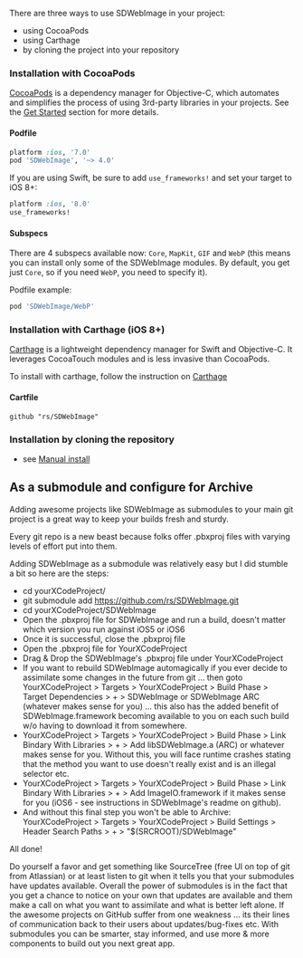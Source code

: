 There are three ways to use SDWebImage in your project:
- using CocoaPods
- using Carthage
- by cloning the project into your repository

### Installation with CocoaPods

[CocoaPods](http://cocoapods.org/) is a dependency manager for Objective-C, which automates and simplifies the process of using 3rd-party libraries in your projects. See the [Get Started](http://cocoapods.org/#get_started) section for more details.

#### Podfile

```ruby
platform :ios, '7.0'
pod 'SDWebImage', '~> 4.0'
```

If you are using Swift, be sure to add `use_frameworks!` and set your target to iOS 8+:

```ruby
platform :ios, '8.0'
use_frameworks!
```

#### Subspecs

There are 4 subspecs available now: `Core`, `MapKit`, `GIF` and `WebP` (this means you can install only some of the SDWebImage modules. By default, you get just `Core`, so if you need `WebP`, you need to specify it). 

Podfile example:

```ruby
pod 'SDWebImage/WebP'
```

### Installation with Carthage (iOS 8+)

[Carthage](https://github.com/Carthage/Carthage) is a lightweight dependency manager for Swift and Objective-C. It leverages CocoaTouch modules and is less invasive than CocoaPods.

To install with carthage, follow the instruction on [Carthage](https://github.com/Carthage/Carthage)

#### Cartfile

```ogdl
github "rs/SDWebImage"
```

### Installation by cloning the repository
- see [Manual install](https://github.com/rs/SDWebImage/blob/master/Docs/ManualInstallation.md)


## As a submodule and configure for Archive

Adding awesome projects like SDWebImage as submodules to your main git project is a great way to keep your builds fresh and sturdy.

Every git repo is a new beast because folks offer .pbxproj files with varying levels of effort put into them.

Adding SDWebImage as a submodule was relatively easy but I did stumble a bit so here are the steps:

* cd yourXCodeProject/
* git submodule add https://github.com/rs/SDWebImage.git
* cd yourXCodeProject/SDWebImage
* Open the .pbxproj file for SDWebImage and run a build, doesn't matter which version you run against iOS5 or iOS6
* Once it is successful, close the .pbxproj file
* Open the .pbxproj file for YourXCodeProject
* Drag & Drop the SDWebImage's .pbxproj file under YourXCodeProject
* If you want to rebuild SDWebImage automagically if you ever decide to assimilate some changes in the future from git ... then goto YourXCodeProject > Targets > YourXCodeProject > Build Phase > Target Dependencies > + > SDWebImage or SDWebImage ARC (whatever makes sense for you) ... this also has the added benefit of SDWebImage.framework becoming available to you on each such build w/o having to download it from somewhere.
* YourXCodeProject > Targets > YourXCodeProject > Build Phase > Link Bindary With Libraries > + > Add libSDWebImage.a (ARC) or whatever makes sense for you. Without this, you will face runtime crashes stating that the method you want to use doesn't really exist and is an illegal selector etc.
* YourXCodeProject > Targets > YourXCodeProject > Build Phase > Link Bindary With Libraries > + > Add ImageIO.framework if it makes sense for you (iOS6 - see instructions in SDWebImage's readme on github).
* And without this final step you won't be able to Archive: YourXCodeProject > Targets > YourXCodeProject > Build Settings > Header Search Paths > + > "$(SRCROOT)/SDWebImage"

All done!

Do yourself a favor and get something like SourceTree (free UI on top of git from Atlassian) or at least listen to git when it tells you that your submodules have updates available. Overall the power of submodules is in the fact that you get a chance to notice on your own that updates are available and them make a call on what you want to assimilate and what is better left alone. If the awesome projects on GitHub suffer from one weakness ... its their lines of communication back to their users about updates/bug-fixes etc. With submodules you can be smarter, stay informed, and use more & more components to build out you next great app.